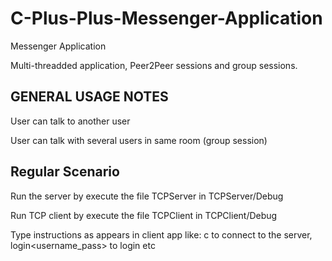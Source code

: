 # C-Plus-Plus-Messenger-Application
Messenger Application

Multi-threadded application, Peer2Peer sessions and group sessions.

GENERAL USAGE NOTES
-------------------
User can talk to another user

User can talk with several users in same room (group session)


Regular Scenario
----------------
Run the server by execute the file TCPServer in TCPServer/Debug

Run TCP client by execute the file TCPClient in TCPClient/Debug

Type instructions as appears in client app like: c<ip> to connect to the server, login<username_pass> to login etc
